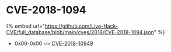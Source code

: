 # CVE-2018-1094
{% embed url="https://github.com/Live-Hack-CVE/full_database/blob/main/cves/2018/CVE-2018-1094.json" %}

* 0x00-0x00 ~> [CVE-2018-10949](https://www.alice-snow.ru/2018/database/cve-2018-1094/cve-2018-10949-0x00-0x00)